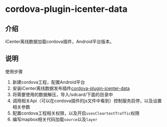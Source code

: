 # cordova-plugin-icenter-data

## 介绍

iCenter离线数据加载cordova插件，Android平台版本。

## 说明

使用步骤

1. 新建cordova工程，配置Android平台
2. 安装iCenter离线数据发布插件[cordova-plugin-icenter-data](http://172.17.30.8/chixy/cordova-plugin-icenter-data.git)
3. 将需要使用的数据解压，导入/sdcard/下面的目录中
4. 调用相关Api（可以在cordova插件的js文件中看到）控制服务启停，以及设置相关参数
5. 配置cordova工程相关权限，以及开启`usesCleartextTraffic`权限
6. 编写mapbox相关代码加载`source`以及`layer`

